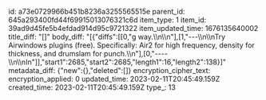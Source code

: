 id: a73e0729966b451b8236a3255565515e
parent_id: 645a293400fd44f69915013076321c6d
item_type: 1
item_id: 39ad9d45fe5b4efdad914d95c9721322
item_updated_time: 1676135640002
title_diff: "[]"
body_diff: "[{\"diffs\":[[0,\"g way.\\\n\\\n\"],[1,\"---\\\n\\\nTry Airwindows plugins (free). Specifically: Air2 for high frequency, density for thickness, and drumslam for punch.\\\n\"],[0,\"----\\\n\\\nIn\"]],\"start1\":2685,\"start2\":2685,\"length1\":16,\"length2\":138}]"
metadata_diff: {"new":{},"deleted":[]}
encryption_cipher_text: 
encryption_applied: 0
updated_time: 2023-02-11T20:45:49.159Z
created_time: 2023-02-11T20:45:49.159Z
type_: 13